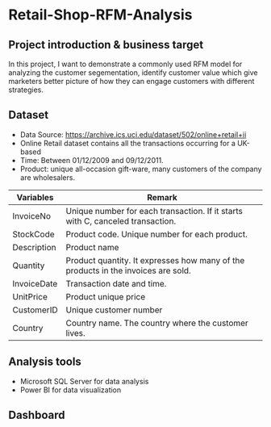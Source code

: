 # Retail-Shop-RFM-Analysis

## Project introduction & business target
In this project, I want to demonstrate a commonly used RFM model for analyzing the customer segementation, identify customer value which give marketers better picture of how they can engage customers with different strategies.

## Dataset
 - Data Source: https://archive.ics.uci.edu/dataset/502/online+retail+ii
 - Online Retail dataset contains all the transactions occurring for a UK-based
 - Time: Between 01/12/2009 and 09/12/2011. 
 - Product: unique all-occasion gift-ware, many customers of the company are wholesalers.

|  Variables  | Remark | 
|-------------|---------------------------------------------------------------------------------|
| InvoiceNo   | Unique number for each transaction. If it starts with C, canceled transaction.|
| StockCode   | Product code. Unique number for each product.| 
| Description | Product name| 
| Quantity    | Product quantity. It expresses how many of the products in the invoices are sold.| 
| InvoiceDate | Transaction date and time.|
| UnitPrice   | Product unique price| 
| CustomerID  | Unique customer number| 
| Country     | Country name. The country where the customer lives.| 


## Analysis tools
 - Microsoft SQL Server for data analysis
 - Power BI for data visualization


## Dashboard


